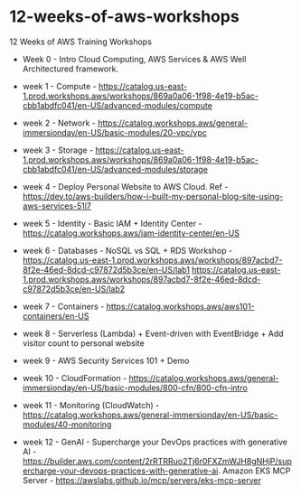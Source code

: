 # 12-weeks-of-aws-workshops
12 Weeks of AWS Training Workshops

- Week 0 - Intro Cloud Computing, AWS Services & AWS Well Architectured framework.

- week 1 - Compute - https://catalog.us-east-1.prod.workshops.aws/workshops/869a0a06-1f98-4e19-b5ac-cbb1abdfc041/en-US/advanced-modules/compute

- week 2 - Network - https://catalog.workshops.aws/general-immersionday/en-US/basic-modules/20-vpc/vpc

- week 3 - Storage - https://catalog.us-east-1.prod.workshops.aws/workshops/869a0a06-1f98-4e19-b5ac-cbb1abdfc041/en-US/advanced-modules/storage

- week 4 - Deploy Personal Website to AWS Cloud. Ref - https://dev.to/aws-builders/how-i-built-my-personal-blog-site-using-aws-services-51l7

- week 5 - Identity - Basic IAM + Identity Center - https://catalog.workshops.aws/iam-identity-center/en-US

- week 6 - Databases - NoSQL vs SQL + RDS Workshop - https://catalog.us-east-1.prod.workshops.aws/workshops/897acbd7-8f2e-46ed-8dcd-c97872d5b3ce/en-US/lab1
https://catalog.us-east-1.prod.workshops.aws/workshops/897acbd7-8f2e-46ed-8dcd-c97872d5b3ce/en-US/lab2

- week 7 - Containers - https://catalog.workshops.aws/aws101-containers/en-US

- week 8 - Serverless (Lambda) + Event-driven with EventBridge + Add visitor count to personal website

- week 9 - AWS Security Services 101 + Demo

- week 10 - CloudFormation - https://catalog.workshops.aws/general-immersionday/en-US/basic-modules/800-cfn/800-cfn-intro

- week 11 - Monitoring (CloudWatch) - https://catalog.workshops.aws/general-immersionday/en-US/basic-modules/40-monitoring

- week 12 - GenAI - Supercharge your DevOps practices with generative AI - https://builder.aws.com/content/2rRTRRuo2Tj6r0FXZmWJH8gNHjP/supercharge-your-devops-practices-with-generative-ai. Amazon EKS MCP Server - https://awslabs.github.io/mcp/servers/eks-mcp-server
